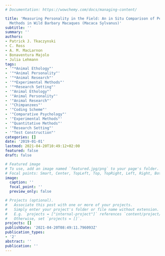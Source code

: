 ```yaml
---
# Documentation: https://wowchemy.com/docs/managing-content/

title: 'Measuring Personality in the Field: An in Situ Comparison of Personality Quantification
  Methods in Wild Barbary Macaques (Macaca Sylvanus)'
subtitle: ''
summary: ''
authors:
- Patrick J. Tkaczynski
- C. Ross
- A. M. MacLarnon
- Bonaventura Majolo
- Julia Lehmann
tags:
- '"*Animal Ethology"'
- '"*Animal Personality"'
- '"*Animal Research"'
- '"*Experimental Methods"'
- '"*Research Setting"'
- '"Animal Ethology"'
- '"Animal Personality"'
- '"Animal Research"'
- '"Chimpanzees"'
- '"Coding Scheme"'
- '"Comparative Psychology"'
- '"Experimental Methods"'
- '"Quantitative Methods"'
- '"Research Setting"'
- '"Test Construction"'
categories: []
date: '2019-01-01'
lastmod: 2021-04-20T10:49:12+02:00
featured: false
draft: false

# Featured image
# To use, add an image named `featured.jpg/png` to your page's folder.
# Focal points: Smart, Center, TopLeft, Top, TopRight, Left, Right, BottomLeft, Bottom, BottomRight.
image:
  caption: ''
  focal_point: ''
  preview_only: false

# Projects (optional).
#   Associate this post with one or more of your projects.
#   Simply enter your project's folder or file name without extension.
#   E.g. `projects = ["internal-project"]` references `content/project/deep-learning/index.md`.
#   Otherwise, set `projects = []`.
projects: []
publishDate: '2021-04-20T08:49:11.796093Z'
publication_types:
- '2'
abstract: ''
publication: ''
---
```


